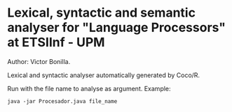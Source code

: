 # Lexical, syntactic and semantic analyser for "Language Processors" at ETSIInf - UPM

Author: Victor Bonilla.

Lexical and syntactic analyser automatically generated by Coco/R.

Run with the file name to analyse as argument. Example:

`java -jar Procesador.java file_name`
